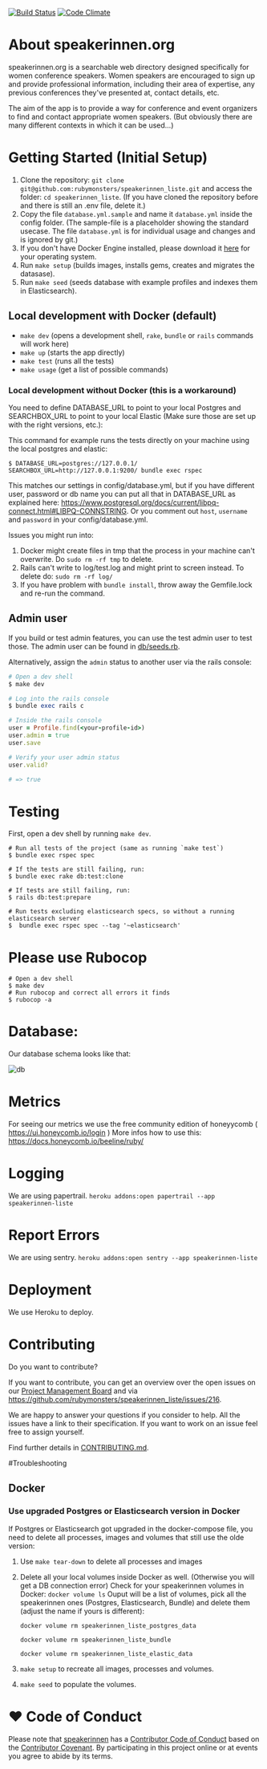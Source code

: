 [![Build Status](https://travis-ci.org/rubymonsters/speakerinnen_liste.png)](https://travis-ci.org/rubymonsters/speakerinnen_liste) [![Code Climate](https://codeclimate.com/github/rubymonsters/speakerinnen_liste.png)](https://codeclimate.com/github/rubymonsters/speakerinnen_liste)

# About speakerinnen.org

speakerinnen.org is a searchable web directory designed specifically for women conference speakers. Women speakers are encouraged to sign up and provide professional information, including their area of expertise, any previous conferences they've presented at, contact details, etc.

The aim of the app is to provide a way for conference and event organizers to find and contact appropriate women speakers. (But obviously there are many different contexts in which it can be used...)

# Getting Started (Initial Setup)

1. Clone the repository: `git clone git@github.com:rubymonsters/speakerinnen_liste.git` and access the folder: `cd speakerinnen_liste`. (If you have cloned the repository before and there is still an .env file, delete it.)
2. Copy the file `database.yml.sample` and name it `database.yml` inside the config folder. (The sample-file is a placeholder showing the standard usecase. The file `database.yml` is for individual usage and changes and is ignored by git.)
3. If you don't have Docker Engine installed, please download it [here](https://docs.docker.com/install) for your operating system.
4. Run `make setup` (builds images, installs gems, creates and migrates the datasase).
5. Run `make seed` (seeds database with example profiles and indexes them in Elasticsearch).

## Local development with Docker (default)

* `make dev` (opens a development shell, `rake`, `bundle` or `rails` commands will work here)
* `make up` (starts the app directly)
* `make test` (runs all the tests)
* `make usage` (get a list of possible commands)

### Local development without Docker (this is a workaround)

You need to define DATABASE_URL to point to your local Postgres and SEARCHBOX_URL to point to your local Elastic (Make sure those are set up with the right versions, etc.):  

This command for example runs the tests directly on your machine using the local postgres and elastic:

```
$ DATABASE_URL=postgres://127.0.0.1/ SEARCHBOX_URL=http://127.0.0.1:9200/ bundle exec rspec
```

This matches our settings in config/database.yml, but if you have different user, password or db name you can put all that in DATABASE_URL as explained here: https://www.postgresql.org/docs/current/libpq-connect.html#LIBPQ-CONNSTRING.
Or you comment out `host`, `username` and `password` in your config/database.yml.

Issues you might run into:
1. Docker might create files in tmp that the process in your machine can't overwrite. Do ```sudo rm -rf tmp``` to delete.
2. Rails can't write to log/test.log and might print to screen instead. To delete do: ``` sudo rm -rf log/ ```
3. If you have problem with `bundle install`, throw away the Gemfile.lock and re-run the command.

## Admin user

If you build or test admin features, you can use the test admin user to test those. The admin user can be found in [db/seeds.rb](db/seeds.rb#L156-L179).

Alternatively, assign the `admin` status to another user via the rails console:

  ```ruby
  # Open a dev shell
  $ make dev

  # Log into the rails console
  $ bundle exec rails c

  # Inside the rails console
  user = Profile.find(<your-profile-id>)
  user.admin = true
  user.save

  # Verify your user admin status
  user.valid?

  # => true
  ```

# Testing

First, open a dev shell by running `make dev`.

```
# Run all tests of the project (same as running `make test`)
$ bundle exec rspec spec

# If the tests are still failing, run:
$ bundle exec rake db:test:clone

# If tests are still failing, run:
$ rails db:test:prepare

# Run tests excluding elasticsearch specs, so without a running elasticsearch server
$  bundle exec rspec spec --tag '~elasticsearch'
```

# Please use Rubocop

```
# Open a dev shell
$ make dev
# Run rubocop and correct all errors it finds
$ rubocop -a
```

# Database:

Our database schema looks like that:

![db](https://user-images.githubusercontent.com/1218914/43900439-368fa600-9be5-11e8-8f9c-d209784de1ef.jpg)

# Metrics

For seeing our metrics we use the free community edition of honeyycomb ( https://ui.honeycomb.io/login )
More infos how to use this: https://docs.honeycomb.io/beeline/ruby/

# Logging

We are using papertrail.
`heroku addons:open papertrail --app speakerinnen-liste`

# Report Errors

We are using sentry.
`heroku addons:open sentry --app speakerinnen-liste`

# Deployment

We use Heroku to deploy.

# Contributing

Do you want to contribute?

If you want to contribute, you can get an overview over the open issues on our [Project Management Board](https://github.com/rubymonsters/speakerinnen_liste/projects/1) and via https://github.com/rubymonsters/speakerinnen_liste/issues/216.

We are happy to answer your questions if you consider to help. All the issues have a link to their specification. If you want to work on an issue feel free to assign yourself.

Find further details in [CONTRIBUTING.md](CONTRIBUTING.md).

#Troubleshooting

## Docker

### Use upgraded Postgres or Elasticsearch version in Docker
If Postgres or Elasticsearch got upgraded in the docker-compose file, you need to delete all processes, images 
and volumes that still use the olde version:
1. Use ```make tear-down``` to delete all processes and images

2. Delete all your local volumes inside Docker as well. (Otherwise you will get a DB connection error)
Check for your speakerinnen volumes in Docker:
``` docker volume ls ```
Ouput will be a list of volumes, pick all the speakerinnen ones (Postgres, Elasticsearch, Bundle) and delete them (adjust the name if yours is 
different):

    ``` docker volume rm speakerinnen_liste_postgres_data ```

    ```docker volume rm speakerinnen_liste_bundle```

    ```docker volume rm speakerinnen_liste_elastic_data```

3. ```make setup``` to recreate all images, processes and volumes.

4. ```make seed``` to populate the volumes.


# ♥ Code of Conduct

Please note that [speakerinnen](https://speakerinnen.org) has a [Contributor Code of Conduct](https://github.com/rubymonsters/speakerinnen_liste/blob/master/code-of-conduct.md) based on the [Contributor Covenant](https://www.contributor-covenant.org). By participating in this project online or at events you agree to abide by its terms.
